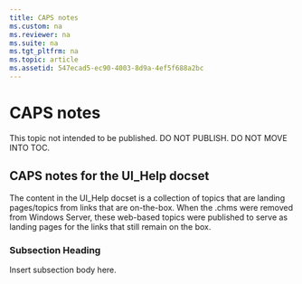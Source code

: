 ```yaml
---
title: CAPS notes
ms.custom: na
ms.reviewer: na
ms.suite: na
ms.tgt_pltfrm: na
ms.topic: article
ms.assetid: 547ecad5-ec90-4003-8d9a-4ef5f688a2bc
---
```

# CAPS notes
This topic not intended to be published. DO NOT PUBLISH. DO NOT MOVE INTO TOC.  
  
## CAPS notes for the UI\_Help docset  
The content in the UI\_Help docset is a collection of topics that are landing pages\/topics from links that are on\-the\-box. When the .chms were removed from Windows Server, these web\-based topics were published to serve as landing pages for the links that still remain on the box.  
  
### Subsection Heading  
Insert subsection body here.  
  
